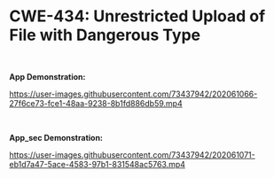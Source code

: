 # CWE-434: Unrestricted Upload of File with Dangerous Type


<br>

**App Demonstration:**

https://user-images.githubusercontent.com/73437942/202061066-27f6ce73-fce1-48aa-9238-8b1fd886db59.mp4



<br>

**App_sec Demonstration:**



https://user-images.githubusercontent.com/73437942/202061071-eb1d7a47-5ace-4583-97b1-831548ac5763.mp4

